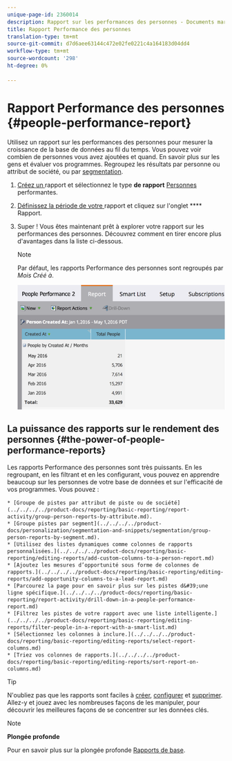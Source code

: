```yaml
---
unique-page-id: 2360014
description: Rapport sur les performances des personnes - Documents marketing - Documentation du produit
title: Rapport Performance des personnes
translation-type: tm+mt
source-git-commit: d7d6aee63144c472e02fe0221c4a164183d04dd4
workflow-type: tm+mt
source-wordcount: '298'
ht-degree: 0%

---
```



# Rapport Performance des personnes {#people-performance-report}

Utilisez un rapport sur les performances des personnes pour mesurer la croissance de la base de données au fil du temps. Vous pouvez voir combien de personnes vous avez ajoutées et quand. En savoir plus sur les gens et évaluer vos programmes. Regroupez les résultats par personne ou attribut de société, ou par [segmentation](../../../../product-docs/personalization/segmentation-and-snippets/segmentation/create-a-segmentation.md).

1. [Créez un ](../../../../product-docs/reporting/basic-reporting/creating-reports/create-a-report-in-a-program.md) rapport et sélectionnez le type **de rapport** [Personnes ](report-type-overview.md)performantes.
1. [Définissez la période de votre ](../../../../product-docs/reporting/basic-reporting/editing-reports/change-a-report-time-frame.md) rapport et cliquez sur l&#39;onglet  **** Rapport.
1. Super ! Vous êtes maintenant prêt à explorer votre rapport sur les performances des personnes. Découvrez comment en tirer encore plus d&#39;avantages dans la liste ci-dessous.

   >[!NOTE]
   >
   >Par défaut, les rapports Performance des personnes sont regroupés par *Mois Créé à*.

   ![](assets/one.png)

## La puissance des rapports sur le rendement des personnes {#the-power-of-people-performance-reports}

Les rapports Performance des personnes sont très puissants. En les regroupant, en les filtrant et en les configurant, vous pouvez en apprendre beaucoup sur les personnes de votre base de données et sur l&#39;efficacité de vos programmes.
Vous pouvez :

    * [Groupe de pistes par attribut de piste ou de société](../../../../product-docs/reporting/basic-reporting/report-activity/group-person-reports-by-attribute.md).
    * [Groupe pistes par segment](../../../../product-docs/personalization/segmentation-and-snippets/segmentation/group-person-reports-by-segment.md).
    * [Utilisez des listes dynamiques comme colonnes de rapports personnalisées.](../../../../product-docs/reporting/basic-reporting/editing-reports/add-custom-columns-to-a-person-report.md)
    * [Ajoutez les mesures d’opportunité sous forme de colonnes de rapports.](../../../../product-docs/reporting/basic-reporting/editing-reports/add-opportunity-columns-to-a-lead-report.md)
    * [Parcourez la page pour en savoir plus sur les pistes d&#39;une ligne spécifique.](../../../../product-docs/reporting/basic-reporting/report-activity/drill-down-in-a-people-performance-report.md)
    * [Filtrez les pistes de votre rapport avec une liste intelligente.](../../../../product-docs/reporting/basic-reporting/editing-reports/filter-people-in-a-report-with-a-smart-list.md)
    * [Sélectionnez les colonnes à inclure.](../../../../product-docs/reporting/basic-reporting/editing-reports/select-report-columns.md)
    * [Triez vos colonnes de rapports.](../../../../product-docs/reporting/basic-reporting/editing-reports/sort-report-on-columns.md)

>[!TIP]
>
>N&#39;oubliez pas que les rapports sont faciles à [créer](../../../../product-docs/reporting/basic-reporting/creating-reports/create-a-report-in-a-program.md), [configurer](http://docs.marketo.com/display/docs/basic+reporting) et [supprimer](../../../../product-docs/reporting/basic-reporting/report-activity/delete-a-report.md). Allez-y et jouez avec les nombreuses façons de les manipuler, pour découvrir les meilleures façons de se concentrer sur les données clés.

>[!NOTE]
>
>**Plongée profonde**
>
>
>Pour en savoir plus sur la plongée profonde [Rapports de base](http://docs.marketo.com/display/docs/basic+reporting).

